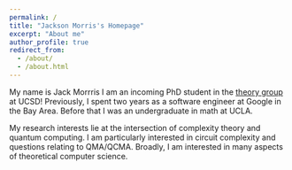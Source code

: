 ```yaml
---
permalink: /
title: "Jackson Morris's Homepage"
excerpt: "About me"
author_profile: true
redirect_from: 
  - /about/
  - /about.html
---
```

     
My name is Jack Morrris I am an incoming PhD student in the [theory group](https://cstheory.ucsd.edu/home.html) at UCSD! Previously, I spent two years as a software engineer at Google in the Bay Area. Before that I was an undergraduate in math at UCLA.

My research interests lie at the intersection of complexity theory and quantum computing. I am particularly interested in circuit complexity and questions relating to QMA/QCMA. Broadly, I am interested in many aspects of theoretical computer science.
